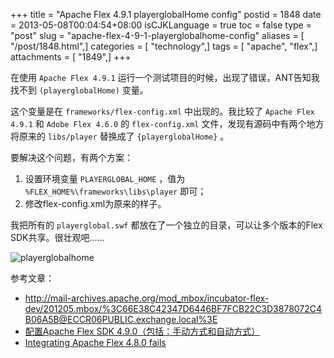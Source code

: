 +++
title = "Apache Flex 4.9.1 playerglobalHome config"
postid = 1848
date = 2013-05-08T00:04:54+08:00
isCJKLanguage = true
toc = false
type = "post"
slug = "apache-flex-4-9-1-playerglobalhome-config"
aliases = [ "/post/1848.html",]
categories = [ "technology",]
tags = [ "apache", "flex",]
attachments = [ "1849",]
+++


在使用 `Apache Flex 4.9.1` 运行一个测试项目的时候，出现了错误，ANT告知我找不到 `(playerglobalHome)` 变量。

这个变量是在 `frameworks/flex-config.xml` 中出现的。我比较了 `Apache Flex 4.9.1` 和 `Adobe Flex 4.6.0` 的 `flex-config.xml` 文件，发现有源码中有两个地方将原来的 `libs/player` 替换成了 `{playerglobalHome}` 。

要解决这个问题，有两个方案：

1.  设置环境变量 `PLAYERGLOBAL_HOME` ，值为 `%FLEX_HOME%\frameworks\libs\player` 即可；
2.  修改flex-config.xml为原来的样子。

我把所有的 `playerglobal.swf` 都放在了一个独立的目录，可以让多个版本的Flex SDK共享。很壮观吧……

![playerglobalhome](/uploads/2013/05/playerglobalhome.png)

参考文章：

-   <http://mail-archives.apache.org/mod_mbox/incubator-flex-dev/201205.mbox/%3C66E38C42347D6446BF7FCB22C3D3878072C4B06A5B@ECCR06PUBLIC.exchange.local%3E>
-   [配置Apache Flex SDK 4.9.0（包括：手动方式和自动方式）](http://www.k-zone.cn/zblog/post/installer-apache-flex.html)
-   [Integrating Apache Flex 4.8.0 fails](http://bugs.powerflasher.com/jira/browse/FDT-2877)

